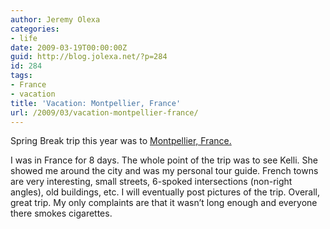 ```yaml
---
author: Jeremy Olexa
categories:
- life
date: 2009-03-19T00:00:00Z
guid: http://blog.jolexa.net/?p=284
id: 284
tags:
- France
- vacation
title: 'Vacation: Montpellier, France'
url: /2009/03/vacation-montpellier-france/
---
```


Spring Break trip this year was to [Montpellier, France.][1]

I was in France for 8 days. The whole point of the trip was to see Kelli. She showed me around the city and was my personal tour guide. French towns are very interesting, small streets, 6-spoked intersections (non-right angles), old buildings, etc. I will eventually post pictures of the trip. Overall, great trip. My only complaints are that it wasn&#8217;t long enough and everyone there smokes cigarettes.

 [1]: http://en.wikipedia.org/wiki/Montpellier